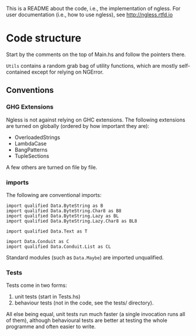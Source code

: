 This is a README about the code, i.e., the implementation of ngless. For user
documentation (i.e., how to use ngless), see http://ngless.rtfd.io


# Code structure

Start by the comments on the top of Main.hs and follow the pointers there.

`Utils` contains a random grab bag of utility functions, which are mostly
self-contained except for relying on NGError.

## Conventions


### GHG Extensions

Ngless is not against relying on GHC extensions. The following extensions are
turned on globally (ordered by how important they are):

 - OverloadedStrings
 - LambdaCase
 - BangPatterns
 - TupleSections

A few others are turned on file by file.

### imports

The following are conventional imports:

    import qualified Data.ByteString as B
    import qualified Data.ByteString.Char8 as B8
    import qualified Data.ByteString.Lazy as BL
    import qualified Data.ByteString.Lazy.Char8 as BL8

    import qualified Data.Text as T

    import Data.Conduit as C
    import qualified Data.Conduit.List as CL

Standard modules (such as `Data.Maybe`) are imported unqualified.


### Tests

Tests come in two forms:

1. unit tests (start in Tests.hs)
2. behaviour tests (not in the code, see the tests/ directory).

All else being equal, unit tests run much faster (a single invocation runs all
of them), although behavioural tests are better at testing the whole programme
and often easier to write.

